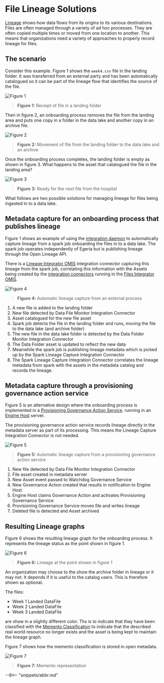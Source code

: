 <!-- SPDX-License-Identifier: CC-BY-4.0 -->
<!-- Copyright Contributors to the Egeria project. -->

# File Lineage Solutions

[Lineage](../../lineage) shows how data flows from its origins to its various destinations.
Files are often managed through a variety of ad hoc processes.
They are often copied multiple times or moved from one location to another.
This means that organizations need a variety of approaches to properly record lineage for files.


## The scenario

Consider this example.  Figure 1 shows the `week4.csv` file in the landing folder.
It was transferred from an external party and has been automatically catalogued so it can be part of the lineage
flow that identifies the source of the file.

![Figure 1](animation-of-file-lineage-1.png)
> **Figure 1:** Receipt of file in a landing folder

Then in figure 2, an onboarding process removes the file from the landing area and puts one copy in a folder in
the data lake and another copy in an archive file.

![Figure 2](animation-of-file-lineage-2.png)
> **Figure 2:** Movement of file from the landing folder to the data lake and an archive

Once the onboarding process completes, the landing folder is empty as shown in figure 3.
What happens to the asset that catalogued the file in the landing area?

![Figure 3](animation-of-file-lineage-3.png)
> **Figure 3:** Ready for the next file from the hospital

What follows are two possible solutions for managing lineage for files being ingested in to a data lake.

## Metadata capture for an onboarding process that publishes lineage

Figure 1 shows an example of using the 
[integration daemon](/egeria-docs/concepts/integration-daemon)
to automatically capture lineage from a
spark job onboarding the files in to a data lake. The spark job operates independently of Egeria
but is publishing lineage through the Open Lineage API.

There is a [Lineage Integrator OMIS](/egeria-docs/services/omis/lineage-integrator/overview)
integration connector capturing this lineage from the spark job, correlating this information
with the Assets being created by the 
[integration connectors](/egeria-docs/concepts/integration-connector)
running in the
[Files Integrator OMIS](/egeria-docs/services/omis/files-integrator/overview).


![Figure 4](file-lineage-capture-solution-detail.png)
> **Figure 4:** Automatic lineage capture from an external process

1. A new file is added to the landing folder
2. New file detected by Data File Monitor Integration Connector
3. Asset catalogued for the new file asset
4. Spark job detects the file in the landing folder and runs, moving the file to the data lake (and archive folder)
5. The new file in the data lake folder is detected by the Data Folder Monitor Integration Connector
6. The Data Folder asset is updated to reflect the new data
7. Meanwhile the spark job is publishing lineage metadata which is picked up by the Spark Lineage Capture
   Integration Connector
8. The Spark Lineage Capture Integration Connector correlates the lineage metadata from spark with the
   assets in the metadata catalog and records the lineage.

## Metadata capture through a provisioning governance action service

Figure 5 is an alternative design where the onboarding process is implemented in a
[Provisioning Governance Action Service](/egeria-docs/guides/developer/governance-action-services/provisioning-governance-service.md).
running in an
[Engine Host](/egeria-docs/concepts/engine-host) server.

The provisioning governance action service records lineage directly in the metadata server as part of its processing.
This means the Lineage Capture Integration Connector is not needed.

![Figure 5](governance-action-service.png)
> **Figure 5:** Automatic lineage capture from a provisioning governance action service

1. New file detected by Data File Monitor Integration Connector
2. File asset created in metadata server
3. New Asset event passed to Watchdog Governance Service
4. New Governance Action created that results in notification to Engine Host
5. Engine Host claims Governance Action and activates Provisioning Governance Service
6. Provisioning Governance Service moves file and writes lineage
7. Deleted file is detected and Asset archived 


## Resulting Lineage graphs

Figure 6 shows the resulting lineage graph for the onboarding process.  It represents the
lineage status as the point shown in figure 1.

![Figure 6](file-lineage-output-example.png)
> **Figure 6:** Lineage at the point shown in figure 1

An organization may choose to the show the archive folder in lineage or it may not.
It depends if it is useful to the catalog users.  This is therefore shown as optional.

The files:
* Week 1 Landed DataFile
* Week 2 Landed DataFile
* Week 3 Landed DataFile

are show in a slightly different color.  Ths is to indicate that they have been classified with
the [Memento Classification](/egeria-docs/types/0/0010-Base-Model) to indicate that the
described real world resource no longer exists and the asset is being kept to maintain the lineage graph.

Figure 7 shows how the memento classification is stored in open metadata.

![Figure 7](memento-representation.png)
> **Figure 7:** Memento representation

--8<-- "snippets/abbr.md"